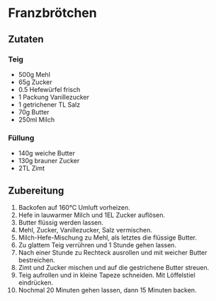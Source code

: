 # Franzbrötchen

## Zutaten

### Teig

- 500g Mehl
- 65g Zucker
- 0.5 Hefewürfel frisch
- 1 Packung Vanillezucker
- 1 getrichener TL Salz
- 70g Butter
- 250ml Milch

### Füllung

- 140g weiche Butter
- 130g brauner Zucker
- 2TL Zimt

## Zubereitung

1. Backofen auf 160°C Umluft vorheizen.
2. Hefe in lauwarmer Milch und 1EL Zucker auflösen.
3. Butter flüssig werden lassen.
4. Mehl, Zucker, Vanillezucker, Salz vermischen.
5. Milch-Hefe-Mischung zu Mehl, als letztes die flüssige Butter.
6. Zu glattem Teig verrühren und 1 Stunde gehen lassen.
7. Nach einer Stunde zu Rechteck ausrollen und mit weicher Butter bestreichen.
8. Zimt und Zucker mischen und auf die gestrichene Butter streuen.
9. Teig aufrollen und in kleine Tapeze schneiden. Mit Löffelstiel eindrücken.
10. Nochmal 20 Minuten gehen lassen, dann 15 Minuten backen. 